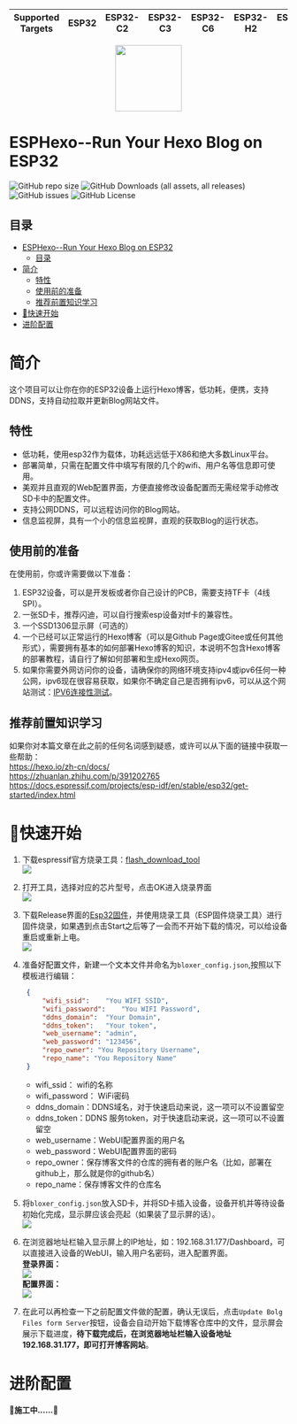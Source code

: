 | Supported Targets | ESP32 | ESP32-C2 | ESP32-C3 | ESP32-C6 | ESP32-H2 | ESP32-S2 | ESP32-S3 |
| ----------------- | ----- | -------- | -------- | -------- | -------- | -------- | -------- |

<p align="center">
  <img src="https://raw.githubusercontent.com/isNineSun/img_repository/main/e057386c0df403c28fb037c34386544a.png" height=120>
</p>

# ESPHexo--Run Your Hexo Blog on ESP32
![GitHub repo size](https://img.shields.io/github/repo-size/isNineSun/ESPHexo)
![GitHub Downloads (all assets, all releases)](https://img.shields.io/github/downloads/isNineSun/ESPHexo/total)
![GitHub issues](https://img.shields.io/github/issues/isNineSun/ESPHexo)
![GitHub License](https://img.shields.io/github/license/isNineSun/ESPHexo)

## 目录
- [ESPHexo--Run Your Hexo Blog on ESP32](#esphexo--run-your-hexo-blog-on-esp32)
  - [目录](#目录)
- [简介](#简介)
  - [特性](#特性)
  - [使用前的准备](#使用前的准备)
  - [推荐前置知识学习](#推荐前置知识学习)
- [🚀快速开始](#快速开始)
- [进阶配置](#进阶配置)
  

# 简介

这个项目可以让你在你的ESP32设备上运行Hexo博客，低功耗，便携，支持DDNS，支持自动拉取并更新Blog网站文件。    

## 特性
- 低功耗，使用esp32作为载体，功耗远远低于X86和绝大多数Linux平台。
- 部署简单，只需在配置文件中填写有限的几个的wifi、用户名等信息即可使用。
- 美观并且直观的Web配置界面，方便直接修改设备配置而无需经常手动修改SD卡中的配置文件。
- 支持公网DDNS，可以远程访问你的Blog网站。
- 信息监视屏，具有一个小的信息监视屏，直观的获取Blog的运行状态。

## 使用前的准备
在使用前，你或许需要做以下准备：    
1. ESP32设备，可以是开发板或者你自己设计的PCB，需要支持TF卡（4线SPI）。
2. 一张SD卡，推荐闪迪，可以自行搜索esp设备对tf卡的兼容性。
3. 一个SSD1306显示屏（可选的）
4. 一个已经可以正常运行的Hexo博客（可以是Github Page或Gitee或任何其他形式），需要拥有基本的如何部署Hexo博客的知识，本说明不包含Hexo博客的部署教程，请自行了解如何部署和生成Hexo网页。
5. 如果你需要外网访问你的设备，请确保你的网络环境支持ipv4或ipv6任何一种公网，ipv6现在很容易获取，如果你不确定自己是否拥有ipv6，可以从这个网站测试：[IPV6连接性测试](https://test-ipv6.com/)。

## 推荐前置知识学习
如果你对本篇文章在此之前的任何名词感到疑惑，或许可以从下面的链接中获取一些帮助：    
https://hexo.io/zh-cn/docs/    
https://zhuanlan.zhihu.com/p/391202765    
https://docs.espressif.com/projects/esp-idf/en/stable/esp32/get-started/index.html    

# 🚀快速开始
1. 下载espressif官方烧录工具：[flash_download_tool](https://www.espressif.com.cn/zh-hans/support/download/other-tools)    
   ![](https://raw.githubusercontent.com/isNineSun/img_repository/main/cb03ae14ec703d0c0ad7c6134b880564.png)    

2. 打开工具，选择对应的芯片型号，点击OK进入烧录界面    
   ![](https://raw.githubusercontent.com/isNineSun/img_repository/main/4eea5349f86e8d97c06a94ffb8a5ef1a.png)    

3. 下载Release界面的[Esp32固件](https://github.com/isNineSun/ESPHexo/releases/download/ESPHexo_V0.01/target.bin)，并使用烧录工具（ESP固件烧录工具）进行固件烧录，如果遇到点击Start之后等了一会而不开始下载的情况，可以给设备重启或重新上电。    
   ![](https://raw.githubusercontent.com/isNineSun/img_repository/main/ed2ab93b9c121e27800154b9f84c8417.png)    

4. 准备好配置文件，新建一个文本文件并命名为``bloxer_config.json``,按照以下模板进行编辑：
   ```json
    {
        "wifi_ssid":	"You WIFI SSID",
        "wifi_password":	"You WIFI Password",
        "ddns_domain":	"Your Domain",
        "ddns_token":	"Your token",
        "web_username":	"admin",
        "web_password":	"123456",
        "repo_owner": "You Repository Username",
        "repo_name": "You Repository Name"
    }
   ```
   - wifi_ssid： wifi的名称
   - wifi_password： WiFi密码
   - ddns_domain：DDNS域名，对于快速启动来说，这一项可以不设置留空
   - ddns_token：DDNS 服务token，对于快速启动来说，这一项可以不设置留空
   - web_username：WebUI配置界面的用户名
   - web_password：WebUI配置界面的密码
   - repo_owner：保存博客文件的仓库的拥有者的账户名（比如，部署在github上，那么就是你的github名）
   - repo_name：保存博客文件的仓库名    
  
5. 将``bloxer_config.json``放入SD卡，并将SD卡插入设备，设备开机并等待设备初始化完成，显示屏应该会亮起（如果装了显示屏的话）。    
    ![](https://raw.githubusercontent.com/isNineSun/img_repository/main/8bb7c72db3df0f3907b5075f1bc293b4.png)    

6. 在浏览器地址栏输入显示屏上的IP地址，如：192.168.31.177/Dashboard，可以直接进入设备的WebUI，输入用户名密码，进入配置界面。      
   **登录界面：**    
   ![](https://raw.githubusercontent.com/isNineSun/img_repository/main/e872c4abeb29cd58dacd1a02fe279db8.png)    
   **配置界面：**    
   ![](https://raw.githubusercontent.com/isNineSun/img_repository/main/c6d7ca031298882a3bb9f6e132679a6b.png)    

7. 在此可以再检查一下之前配置文件做的配置，确认无误后，点击``Update Bolg Files form Server``按钮，设备会自动开始下载博客仓库中的文件，显示屏会展示下载进度，**待下载完成后，在浏览器地址栏输入设备地址 192.168.31.177，即可打开博客网站**。    

# 进阶配置
**📄施工中......🚧**